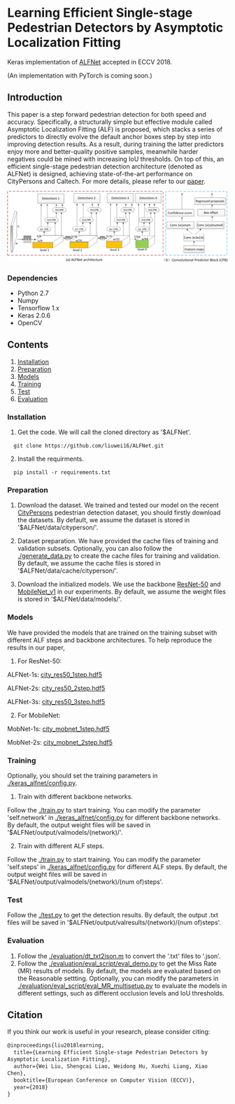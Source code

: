 # Learning Efficient Single-stage Pedestrian Detectors by Asymptotic Localization Fitting
Keras implementation of [ALFNet](./docs/2018ECCV-ALFNet.pdf) accepted in ECCV 2018.

(An implementation with PyTorch is coming soon.)
## Introduction
This paper is a step forward pedestrian detection for both speed and accuracy. Specifically, a structurally simple but effective module called Asymptotic Localization Fitting (ALF) is proposed, which stacks a series of predictors to directly evolve the default anchor boxes step by step into improving detection results. As a result, during training the latter predictors enjoy more and better-quality positive samples, meanwhile harder negatives could be mined with increasing IoU thresholds. On top of this, an efficient single-stage pedestrian detection architecture (denoted as ALFNet) is designed, achieving state-of-the-art performance on CityPersons and Caltech. For more details, please refer to our [paper](./docs/2018ECCV-ALFNet.pdf).

 ![img01](./docs/network.png)

### Dependencies

* Python 2.7
* Numpy
* Tensorflow 1.x
* Keras 2.0.6
* OpenCV

## Contents
1. [Installation](#installation)
2. [Preparation](#preparation)
3. [Models](#models)
4. [Training](#training)
5. [Test](#test)
6. [Evaluation](#evaluation)

### Installation
1. Get the code. We will call the cloned directory as '$ALFNet'.
```
  git clone https://github.com/liuwei16/ALFNet.git
```
2. Install the requirments.
```
  pip install -r requirements.txt
```

### Preparation
1. Download the dataset.
We trained and tested our model on the recent [CityPersons](https://bitbucket.org/shanshanzhang/citypersons) pedestrian detection dataset, you should firstly download the datasets. By default, we assume the dataset is stored in '$ALFNet/data/cityperson/'.

2. Dataset preparation.
We have provided the cache files of training and validation subsets. Optionally, you can also follow the [./generate_data.py](https://github.com/liuwei16/ALFNet/blob/master/generate_data.py) to create the cache files for training and validation. By default, we assume the cache files is stored in '$ALFNet/data/cache/cityperson/'.

3. Download the initialized models.
We use the backbone [ResNet-50](https://github.com/fchollet/deep-learning-models/releases/download/v0.2/resnet50_weights_tf_dim_ordering_tf_kernels.h5) and [MobileNet_v1](https://github.com/fchollet/deep-learning-models/releases/download/v0.6/) in our experiments. By default, we assume the weight files is stored in '$ALFNet/data/models/'.

### Models
We have provided the models that are trained on the training subset with different ALF steps and backbone architectures. To help reproduce the results in our paper,
1. For ResNet-50:

  ALFNet-1s: [city_res50_1step.hdf5](https://pan.baidu.com/s/1dERMrgqAnnGMgi-bmRf4ow)
  
  ALFNet-2s: [city_res50_2step.hdf5](https://pan.baidu.com/s/1dERMrgqAnnGMgi-bmRf4ow)
  
  ALFNet-3s: [city_res50_3step.hdf5](https://pan.baidu.com/s/1dERMrgqAnnGMgi-bmRf4ow)
 
 
2. For MobileNet: 

 MobNet-1s: [city_mobnet_1step.hdf5](https://pan.baidu.com/s/1dERMrgqAnnGMgi-bmRf4ow)
 
 MobNet-2s: [city_mobnet_2step.hdf5](https://pan.baidu.com/s/1dERMrgqAnnGMgi-bmRf4ow)

### Training
Optionally, you should set the training parameters in [./keras_alfnet/config.py](https://github.com/liuwei16/ALFNet/blob/master/keras_alfnet/config.py).

1. Train with different backbone networks.

 Follow the [./train.py](https://github.com/liuwei16/ALFNet/blob/master/train.py) to start training. You can modify the parameter 'self.network' in [./keras_alfnet/config.py](https://github.com/liuwei16/ALFNet/blob/master/keras_alfnet/config.py) for different backbone networks. By default, the output weight files will be saved in '$ALFNet/output/valmodels/(network)/'.

2. Train with different ALF steps.
 
 Follow the [./train.py](https://github.com/liuwei16/ALFNet/blob/master/train.py) to start training. You can modify the parameter 'self.steps' in [./keras_alfnet/config.py](https://github.com/liuwei16/ALFNet/blob/master/keras_alfnet/config.py) for different ALF steps. By default, the output weight files will be saved in '$ALFNet/output/valmodels/(network)/(num of)steps'.

### Test
Follow the [./test.py](https://github.com/liuwei16/ALFNet/blob/master/test.py) to get the detection results. By default, the output .txt files will be saved in '$ALFNet/output/valresults/(network)/(num of)steps'.

### Evaluation
1. Follow the [./evaluation/dt_txt2json.m](https://github.com/liuwei16/ALFNet/blob/master/evaluation/dt_txt2json.m) to convert the '.txt' files to '.json'.
2. Follow the [./evaluation/eval_script/eval_demo.py](https://github.com/liuwei16/ALFNet/blob/master/evaluation/eval_script/eval_demo.py) to get the Miss Rate (MR) results of models. By default, the models are evaluated based on the Reasonable settting. Optionally, you can modify the parameters in [./evaluation/eval_script/eval_MR_multisetup.py](https://github.com/liuwei16/ALFNet/blob/master/evaluation/eval_script/eval_MR_multisetup.py) to evaluate the models in different settings, such as different occlusion levels and IoU thresholds.

## Citation
If you think our work is useful in your research, please consider citing:
```
@inproceedings{liu2018learning,
  title={Learning Efficient Single-stage Pedestrian Detectors by Asymptotic Localization Fitting},
  author={Wei Liu, Shengcai Liao, Weidong Hu, Xuezhi Liang, Xiao Chen},
  booktitle={European Conference on Computer Vision (ECCV)},
  year={2018}
}
```







